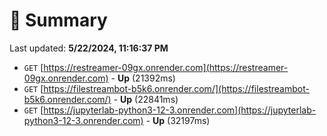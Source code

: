# 📖 Summary
Last updated: **5/22/2024, 11:16:37 PM**

- `GET` [https://restreamer-09gx.onrender.com](https://restreamer-09gx.onrender.com) - **Up** (21392ms)
- `GET` [https://filestreambot-b5k6.onrender.com/](https://filestreambot-b5k6.onrender.com/) - **Up** (22841ms)
- `GET` [https://jupyterlab-python3-12-3.onrender.com](https://jupyterlab-python3-12-3.onrender.com) - **Up** (32197ms)
